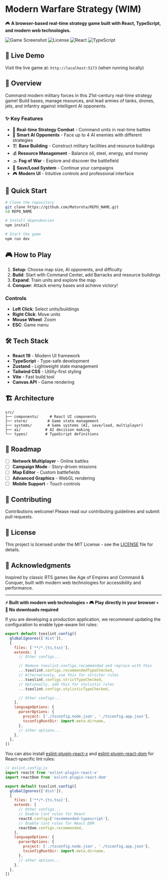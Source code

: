 # Modern Warfare Strategy (WIM)

🎮 **A browser-based real-time strategy game built with React, TypeScript, and modern web technologies.**

![Game Screenshot](https://img.shields.io/badge/Status-Playable-brightgreen)
![License](https://img.shields.io/badge/License-MIT-blue)
![React](https://img.shields.io/badge/React-19-blue)
![TypeScript](https://img.shields.io/badge/TypeScript-5.8-blue)

## 🚀 Live Demo

Visit the live game at: `http://localhost:5173` (when running locally)

## 📖 Overview

Command modern military forces in this 21st-century real-time strategy game! Build bases, manage resources, and lead armies of tanks, drones, jets, and infantry against intelligent AI opponents.

### ✨ Key Features

- 🎯 **Real-time Strategy Combat** - Command units in real-time battles
- 🤖 **Smart AI Opponents** - Face up to 4 AI enemies with different strategies
- 🏗️ **Base Building** - Construct military facilities and resource buildings
- 💰 **Resource Management** - Balance oil, steel, energy, and money
- 🌫️ **Fog of War** - Explore and discover the battlefield
- 💾 **Save/Load System** - Continue your campaigns
- 🎮 **Modern UI** - Intuitive controls and professional interface

## 🎯 Quick Start

```bash
# Clone the repository
git clone https://github.com/Matorota/REPO_NAME.git
cd REPO_NAME

# Install dependencies
npm install

# Start the game
npm run dev
```

## 🎮 How to Play

1. **Setup**: Choose map size, AI opponents, and difficulty
2. **Build**: Start with Command Center, add Barracks and resource buildings  
3. **Expand**: Train units and explore the map
4. **Conquer**: Attack enemy bases and achieve victory!

### Controls
- **Left Click**: Select units/buildings
- **Right Click**: Move units
- **Mouse Wheel**: Zoom
- **ESC**: Game menu

## 🛠️ Tech Stack

- **React 19** - Modern UI framework
- **TypeScript** - Type-safe development  
- **Zustand** - Lightweight state management
- **Tailwind CSS** - Utility-first styling
- **Vite** - Fast build tool
- **Canvas API** - Game rendering

## 🏗️ Architecture

```
src/
├── components/     # React UI components
├── store/         # Game state management
├── systems/       # Game systems (AI, save/load, multiplayer)
├── ai/           # AI decision making
└── types/        # TypeScript definitions
```

## 🚧 Roadmap

- [ ] **Network Multiplayer** - Online battles
- [ ] **Campaign Mode** - Story-driven missions
- [ ] **Map Editor** - Custom battlefields  
- [ ] **Advanced Graphics** - WebGL rendering
- [ ] **Mobile Support** - Touch controls

## 🤝 Contributing

Contributions welcome! Please read our contributing guidelines and submit pull requests.

## 📄 License

This project is licensed under the MIT License - see the [LICENSE](LICENSE) file for details.

## 🎊 Acknowledgments

Inspired by classic RTS games like Age of Empires and Command & Conquer, built with modern web technologies for accessibility and performance.

---

**⚡ Built with modern web technologies • 🎮 Play directly in your browser • 🚀 No downloads required**

If you are developing a production application, we recommend updating the configuration to enable type-aware lint rules:

```js
export default tseslint.config([
  globalIgnores(['dist']),
  {
    files: ['**/*.{ts,tsx}'],
    extends: [
      // Other configs...

      // Remove tseslint.configs.recommended and replace with this
      ...tseslint.configs.recommendedTypeChecked,
      // Alternatively, use this for stricter rules
      ...tseslint.configs.strictTypeChecked,
      // Optionally, add this for stylistic rules
      ...tseslint.configs.stylisticTypeChecked,

      // Other configs...
    ],
    languageOptions: {
      parserOptions: {
        project: ['./tsconfig.node.json', './tsconfig.app.json'],
        tsconfigRootDir: import.meta.dirname,
      },
      // other options...
    },
  },
])
```

You can also install [eslint-plugin-react-x](https://github.com/Rel1cx/eslint-react/tree/main/packages/plugins/eslint-plugin-react-x) and [eslint-plugin-react-dom](https://github.com/Rel1cx/eslint-react/tree/main/packages/plugins/eslint-plugin-react-dom) for React-specific lint rules:

```js
// eslint.config.js
import reactX from 'eslint-plugin-react-x'
import reactDom from 'eslint-plugin-react-dom'

export default tseslint.config([
  globalIgnores(['dist']),
  {
    files: ['**/*.{ts,tsx}'],
    extends: [
      // Other configs...
      // Enable lint rules for React
      reactX.configs['recommended-typescript'],
      // Enable lint rules for React DOM
      reactDom.configs.recommended,
    ],
    languageOptions: {
      parserOptions: {
        project: ['./tsconfig.node.json', './tsconfig.app.json'],
        tsconfigRootDir: import.meta.dirname,
      },
      // other options...
    },
  },
])
```
